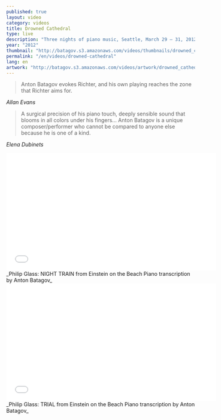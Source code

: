 ```yaml
---
published: true
layout: video
category: videos
title: Drowned Cathedral
type: live
description: "Three nights of piano music, Seattle, March 29 – 31, 2012"
year: "2012"
thumbnail: "http://batagov.s3.amazonaws.com/videos/thumbnails/drowned_cathedral_thumb.jpg"
permalink: "/en/videos/drowned-cathedral"
lang: en
artwork: "http://batagov.s3.amazonaws.com/videos/artwork/drowned_cathedral.jpg"
---
```


  
> Anton Batagov evokes Richter, and his own playing reaches the zone that Richter aims for.

_Allan Evans_

> A surgical precision of his piano touch, deeply sensible sound that blooms in all colors under his fingers… Anton Batagov is a unique composer/performer who cannot be compared to anyone else because he is one of a kind.

_Elena Dubinets_

<iframe width="560" height="315" src="//www.youtube.com/embed/wI974tzStfU" frameborder="0" allowfullscreen></iframe>
_Philip Glass: NIGHT TRAIN from Einstein on the Beach  
Piano transcription by Anton Batagov_
  
    
<iframe width="560" height="315" src="//www.youtube.com/embed/ZOvlPvXXggs" frameborder="0" allowfullscreen></iframe>
_Philip Glass: TRIAL from Einstein on the Beach  
Piano transcription by Anton Batagov_